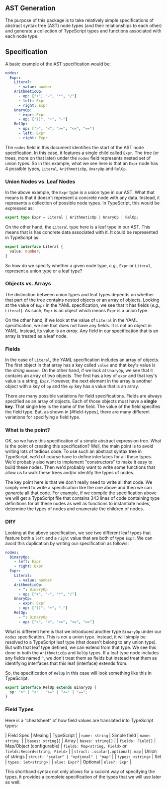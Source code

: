 ## AST Generation

The purpose of this package is to take relatively simple specifications of
abstract syntax tree (AST) node types (and their relationships to each other) and
generate a collection of TypeScript types and functions associated with each
node type.

## Specification

A basic example of the AST specification would be:

```yaml
nodes:
  Expr:
    Literal:
      - value: number
    ArithmeticOp:
      - op: ["+", "-", "*", "/"]
      - left: Expr
      - right: Expr
    UnaryOp:
      - expr: Expr
      - op: ["()", "+", "-"]
    RelOp:
      - op: [">", "<", ">=", "<=", "=="]
      - left: Expr
      - right: Expr
```

The `nodes` field in this document identifies the start of the AST node
specification. In this case, it features a single child called `Expr`. The
tree (or trees, more on that later) under the `nodes` field represents nested
set of union types. So in this example, what we see here is that an `Expr` node
has 4 possible types, `Literal`, `ArithmeticOp`, `UnaryOp` and `RelOp`.

### Union Nodes vs. Leaf Nodes

In the above example, the `Expr` type is a union type in our AST. What that
means is that it doesn't represent a concrete node with any data. Instead, it
represents a collection of possible node types. In TypeScript, this would be
expressed as:

```typescript
export type Expr = Literal | ArithmeticOp | UnaryOp | RelOp;
```

On the other hand, the `Literal` type here is a leaf type in our AST. This
means that is has concrete data associated with it. It could be represented in
TypeScript as:

```typescript
export interface Literal {
  value: number;
}
```

So how do we specify whether a given node type, _e.g.,_ `Expr` or `Literal`,
represent a union type or a leaf type?

### Objects vs. Arrays

The distinction between union types and leaf types depends on whether that part
of the tree contains nested objects or an array of objects. Looking at the
value of `Expr` in the YAML specification, we see that it has fields (_e.g.,_
`Literal`). As such, `Expr` is an object which means `Expr` is a union type.

On the other hand, if we look at the value of `Literal` in the YAML
specification, we see that does not have any fields. It is not an object in
YAML. Instead, its value is an _array_. Any field in our specification that is
an array is treated as a leaf node.

### Fields

In the case of `Literal`, the YAML specification includes an array of objects.
The first object in that array has a key called `value` and that key's value is
the _string_ `number`. On the other hand, if we look at `UnaryOp`, we see that
it contains an array of two objects. The first has a key of `expr` and that
key's value is a string, `Expr`. However, the next element in the array is
another object with a key of `op` and the `op` key has a value that is an array.

There are many possible variations for field specifications. Fields are always
specified as an array of objects. Each of those objects must have a **single
key**. That single key is the name of the field. The value of the field
specifies the field type. But, as shown in [#field-types], there are many different variations for
specifying a field type.

### What is the point?

OK, so we have this specification of a simple abstract expression tree. What is
the point of creating this specification? Well, the main point is to avoid
writing lots of tedious code. To use such an abstract syntax tree in
TypeScript, we'd of course have to define interfaces for all these types. We'd
probably also want to implement "constructors" to make it easy to build these
nodes. Then we'd probably want to write some functions that allow us to walk
these trees and/or identify the types of nodes.

The key point here is that we don't really need to write all that code. We
simply need to write a specification like the one above and then we can
_generate_ all that code. For example, if we compile the specification above we
will get a TypeScript file that contains 343 lines of code containing type
definitions for all these nodes as well as functions to instantiate nodes,
determine the types of nodes and enumerate the children of nodes.

### DRY

Looking at the above specification, we see two different leaf types that feature
both a `left` and a `right` value that are both of type `Expr`. We can avoid
this duplication by writing our specification as follows:

```yaml
nodes:
  BinaryOp:
    - left: Expr
    - right: Expr
  Expr:
    Literal:
      - value: number
    ArithmeticOp:
      - ^: BinaryOp
      - op: ["+", "-", "*", "/"]
    UnaryOp:
      - expr: Expr
      - op: ["()", "+", "-"]
    RelOp:
      - ^: BinaryOp
      - op: [">", "<", ">=", "<=", "=="]
```

What is different here is that we introduced another type `BinaryOp` under our
`nodes` specification. This is _not_ a union type. Instead, it will simply be
resolved to a TypeScript leaf type (that doesn't belong to any union type). But
with that leaf type defined, we can extend from that type. We see this done in
both the `ArithmeticOp` and `RelOp` types. If a leaf type node includes any
fields named `^`, we don't treat them as fields but instead treat them
as identifying interfaces that this leaf (interface) extends from.

So, the specification of `RelOp` in this case will look something like this in
TypeScript:

```typescript
export interface RelOp extends BinaryOp {
  op: ">" | "<" | ">=" | "<=" | "==";
}
```

### Field Types

Here is a "cheatsheet" of how field values are translated into TypeScript types:

| Field Spec | Meaing | TypeScript |
| `name: string` | Simple field | `name: string ` |
| `bases: string[]` | Array | `bases: string[]` |
| `fields: Field{}` | Map/Object (configurable) | `fields: Map<string, Field>` or
`fields:Record<string, Field>` |
| `struct: .scalar|.optional|.map` | Union of strings | `struct: "scalar" | "optional" | "map"` |
| `types: <string>` | Set | `types: Set<string>` |
| `else: Expr?` | Optional | `else?: Expr` |

This shorthand syntax not only allows for a succint way of specifying the types,
it provides a complete specification of the types that we will use later as well.
